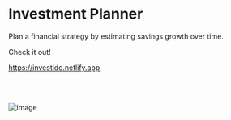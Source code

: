 # Investment Planner
Plan a financial strategy by estimating savings growth over time.

Check it out!

https://investido.netlify.app

<br><br>

![image](https://github.com/user-attachments/assets/948586fc-aed1-403e-ae65-86552e6c97d9)

